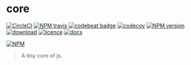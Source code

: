 # core

[![CircleCI][circleci-image]][circleci-link]
[![NPM travis][travis-image]][github-url]
[![codebeat badge][codebeat-image]][codebeat-url]
[![codecov][codecov-image]][codecov-url]
[![NPM version][npm-image]][npm-url]
[![download][downloads-image]][github-url]
[![licence][licence-image]][github-url]
[![docs][docs-image]][docs-url]

[![NPM][nodei-image]][npm-url]

> A tiny core of js.

[github-url]: https://github.com/ReAlign/core
[npm-url]: https://www.npmjs.com/package/tiny-core
[codebeat-url]: https://codebeat.co/projects/github-com-realign-core-master
[codecov-url]: https://codecov.io/gh/ReAlign/core

[travis-image]: https://travis-ci.org/ReAlign/core.svg?branch=master

[codebeat-image]: https://codebeat.co/badges/6698a8ea-9a12-4e6b-b6c9-94d91762758c
[codecov-image]: https://codecov.io/gh/ReAlign/core/branch/master/graph/badge.svg

[npm-image]: https://img.shields.io/npm/v/tiny-core.svg

[downloads-image]: https://img.shields.io/npm/dt/tiny-core.svg

[licence-image]: https://img.shields.io/npm/l/tiny-core.svg

[nodei-image]: https://nodei.co/npm/tiny-core.png?downloads=true&downloadRank=true&stars=tru

[circleci-image]: https://circleci.com/gh/ReAlign/core.svg?style=shield
[circleci-link]: https://app.circleci.com/pipelines/github/ReAlign/core

[docs-image]: https://img.shields.io/badge/docs-complete-success.svg
[docs-url]: https://realign.github.io/core

